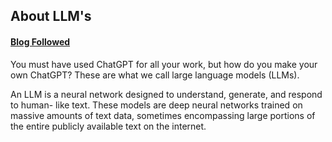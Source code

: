 ## About LLM's
#### [Blog Followed](https://trite-song-d6a.notion.site/LLMs-1-Week-8-1660af77bef380039facddb7502c2ef1)
You must have used ChatGPT for all your work, but how do you make your own ChatGPT? These are what we call large language models (LLMs). 

An LLM is a neural network designed to understand, generate, and respond to human-
like text. These models are deep neural networks trained on massive amounts of text
data, sometimes encompassing large portions of the entire publicly available text on
the internet.
